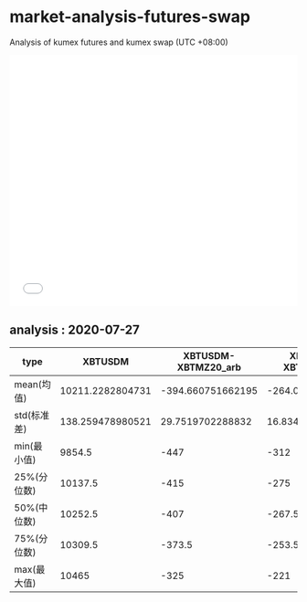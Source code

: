 # market-analysis-futures-swap
Analysis of kumex futures and kumex swap (UTC +08:00)

<iframe width="100%" height="440" src="./data.html" frameborder="no" border="0" scrolling="no"></iframe>

## analysis : 2020-07-27

type|XBTUSDM|XBTUSDM-XBTMZ20_arb|XBTUSDM-XBTMU20_arb|
---|---|---|---
mean(均值) | 10211.2282804731 | -394.660751662195 | -264.065845244234
std(标准差) | 138.259478980521 | 29.7519702288832 | 16.8347603193873
min(最小值) | 9854.5 | -447 | -312
25%(分位数) | 10137.5 | -415 | -275
50%(中位数) | 10252.5 | -407 | -267.5
75%(分位数) | 10309.5 | -373.5 | -253.5
max(最大值) | 10465 | -325 | -221
